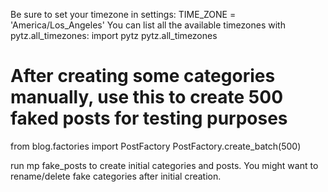 
Be sure to set your timezone in settings:
TIME_ZONE = 'America/Los_Angeles'
You can list all the available timezones with pytz.all_timezones:
import pytz
pytz.all_timezones


# After creating some categories manually, use this to create 500 faked posts for testing purposes
from blog.factories import PostFactory
PostFactory.create_batch(500)

run mp fake_posts to create initial categories and posts. You might want to rename/delete fake categories after initial creation.

